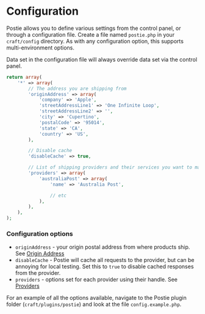 # Configuration

Postie allows you to define various settings from the control panel, or through a configuration file. Create a file named `postie.php` in your `craft/config` directory. As with any configuration option, this supports multi-environment options.

Data set in the configuration file will always override data set via the control panel.

```php    
return array(
    '*' => array(
        // The address you are shipping from
        'originAddress' => array(
            'company' => 'Apple',
            'streetAddressLine1' => 'One Infinite Loop',
            'streetAddressLine2' => '',
            'city' => 'Cupertino',
            'postalCode' => '95014',
            'state' => 'CA',
            'country' => 'US',
        ),

        // Disable cache
        'disableCache' => true,

        // List of shipping providers and their services you want to make available
        'providers' => array(
            'australiaPost' => array(
                'name' => 'Australia Post',

                // etc
            ),
        ),
    ),
);
```

### Configuration options

- `originAddress` - your origin postal address from where products ship. See [Origin Address](/craft-plugins/postie/docs/setup-configuration/origin-address)
- `disableCache` - Postie will cache all requests to the provider, but can be annoying for local testing. Set this to `true` to disable cached responses from the provider.
- `providers` - options set for each provider using their handle. See [Providers](/craft-plugins/postie/docs/setup-configuration/providers)

For an example of all the options available, navigate to the Postie plugin folder (`craft/plugins/postie`) and look at the file `config.example.php`.